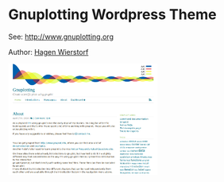 Gnuplotting Wordpress Theme
===========================

See: http://www.gnuplotting.org

Author: [Hagen
Wierstorf](http://hagenw.github.io/)

![Image](screenshot.png?raw=true)
